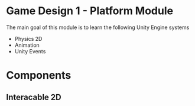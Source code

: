 # Game Design 1 - Platform Module

The main goal of this module is to learn the following Unity Engine systems
  - Physics 2D
  - Animation
  - Unity Events
  

# Components
## Interacable 2D

